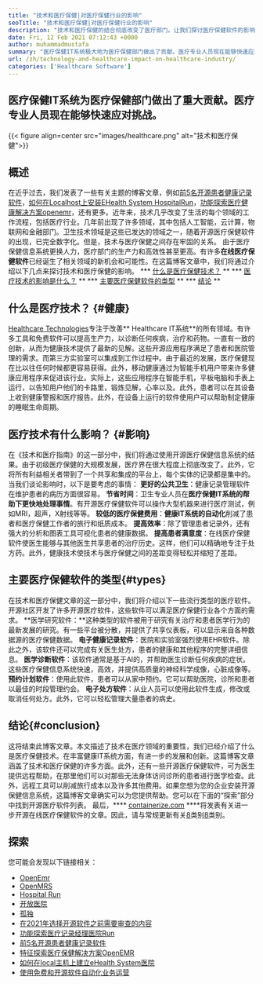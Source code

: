 ```yaml
---
title: "技术和医疗保健|对医疗保健行业的影响" 
seoTitle: "技术和医疗保健|对医疗保健行业的影响" 
description: "技术和医疗保健的结合彻底改变了医疗部门。让我们探讨医疗保健软件的影响和类型。" 
date: Fri, 12 Feb 2021 07:12:43 +0000
author: muhammadmustafa
summary: "医疗保健IT系统极大地为医疗保健部门做出了贡献。医疗专业人员现在能够快速应对挑战。" 
url: /zh/technology-and-healthcare-impact-on-healthcare-industry/
categories: ['Healthcare Software']
---
```


## 医疗保健IT系统为医疗保健部门做出了重大贡献。医疗专业人员现在能够快速应对挑战。

{{< figure align=center src="images/healthcare.png" alt="技术和医疗保健">}}


## 概述
在近乎过去，我们发表了一些有关主题的博客文章，例如[前5名开源患者健康记录软件][1]，[如何在Localhost上安装EHealth System HospitalRun][2]，[功能探索医疗健康解决方案openemr][3]，还有更多。近年来，技术几乎改变了生活的每个领域的工作流程，包括医疗行业。几年前出现了许多领域，其中包括人工智能，云计算，物联网和金融部门。卫生技术领域是这些已发达的领域之一，随着开源医疗保健软件的出现，已完全数字化。但是，技术与医疗保健之间存在牢固的关系。
由于医疗保健信息系统更换人力，医疗部门的生产力和高效性甚至更高。有许多**在线医疗保健软件**已经诞生了相关领域的新机会和可能性。在这篇博客文章中，我们将通过介绍以下几点来探讨技术和医疗保健的影响。
  *** [什么是医疗保健技术？][4] **
  *** [医疗技术的影响是什么？][5] **
  *** [主要医疗保健软件的类型][6] **
  *** [结论][7] **

## 什么是医疗技术？ {#健康}
[Healthcare Technologies][8]专注于改善** Healthcare IT系统**的所有领域。有许多工具和免费软件可以提高生产力，以诊断任何疾病，治疗和药物。一直有一致的创新，从而为健康技术提供了最新的见解。这些开源应用程序满足了患者和医院管理的需求。而第三方实验室可以集成到工作过程中。由于最近的发展，医疗保健现在比以往任何时候都更容易获得。此外，移动健康通过为智能手机用户带来许多健康应用程序来促进该行业。实际上，这些应用程序在智能手机，平板电脑和手表上运行，以告知用户他们的卡路里，锻炼见解，心率以及。此外，患者可以在其设备上收到健康警报和医疗报告。此外，在设备上运行的软件使用户可以帮助制定健康的睡眠生命周期。

## 医疗技术有什么影响？ {#影响}
在《技术和医疗指南》的这一部分中，我们将通过使用开源医疗保健信息系统的结果。由于初级医疗保健的大规模发展，医疗界在很大程度上彻底改变了。此外，它将所有利益相关者带到了一个共享和集成的平台上，每个实体的记录都是集中的。当我们谈论影响时，以下是要考虑的事情：
**更好的公共卫生**：健康记录管理软件在维护患者的病历方面很容易。
**节省时间**：卫生专业人员在**医疗保健IT系统的帮助下更快地处理事情**。有开源医疗保健软件可以操作大型机器来进行医疗测试，例如MRI，超声，X射线等等。
**较低的医疗保健费用**：**健康IT系统的自动化**削减了患者和医疗保健工作者的旅行和纸质成本。
**提高效率**：除了管理患者记录外，还有强大的分析和图表工具可视化患者的健康数据。
**提高患者满意度**：在线医疗保健软件使医生能够与其他医生共享患者的治疗历史。这样，他们可以精确地专注于处方药。此外，健康技术使技术与医疗保健之间的差距变得轻松并缩短了差距。

## 主要医疗保健软件的类型{#types}
在技​​术和医疗保健文章的这一部分中，我们将介绍以下一些流行类型的医疗软件。开源社区开发了许多开源医疗软件，这些软件可以满足医疗保健行业各个方面的需求。
**医学研究软件：**这种类型的软件被用于研究有关治疗和患者医学行为的最新发展的研究。有一些平台被分散，并提供了共享仪表板，可以显示来自各种数据源的医疗保健数据。
**电子健康记录软件**：医院和实验室强烈使用EHR软件。除此之外，该软件还可以完成有关医生处方，患者的健康和其他程序的完整详细信息。
**医学诊断软件**：该软件通常是基于AI的，并帮助医生诊断任何疾病的症状。这些医疗保健信息系统快速，高效，并提供高质量的神经科学成像，心脏成像等。
**预约计划软件**：使用此软件，患者可以从家中预约。它可以帮助医院，诊所和患者以最佳的时段管理约会。
**电子处方软件**：从业人员可以使用此软件生成，修改或取消任何处方。此外，它可以轻松管理大量患者的病史。

## 结论{#conclusion}
这将结束此博客文章。本文描述了技术在医疗领域的重要性，我们已经介绍了什么是医疗保健技术。在丰富健康IT系统方面，有进一步的发展和创新。这篇博客文章涵盖了技术和医疗保健的许多方面。此外，还有一些开源医疗保健软件，可为医生提供远程帮助，在那里他们可以对那些无法身体访问诊所的患者进行医学检查。此外，远程工具可以削减旅行成本以及许多其他费用。如果您想为您的企业安装开源保健信息系统，这篇博客文章确实可以为您提供帮助。您可以在下面的“探索”部分中找到开源医疗软件列表。
最后，**** [containerize.com][9] ****将发表有关进一步开源在线医疗保健软件的文章。因此，请与常规更新有关[8]类别[8]类别。

## 探索
您可能会发现以下链接相关：
  * [OpenEmr][10]
  * [OpenMRS][11]
  * [Hospital Run][12]
  * [开放医院][13]
  * [孤独][14]
  * [在2021年选择开源软件之前需要审查的内容][15]
  * [功能探索医疗记录经理医院Run][16]
  * [前5名开源患者健康记录软件][1]
  * [特征探索医疗保健解决方案OpenEMR][3]
  * [如何在local主机上建立eHealth System医院][17]
  * [使用免费和开源软件自动化业务运营][18]

  
[1]: https://blog.containerize.com/2021/03/05/top-5-open-source-patient-record-management-software/
[2]: https://blog.containerize.com/healthcare-software/how-to-install-hospitalrun-hospital-management-system/
[3]: https://blog.containerize.com/healthcare-software/open-source-medical-software-openemr-features/
[4]: #health
[5]: #impact
[6]: #types
[7]: #Conclusion
[8]: https://products.containerize.com/health-care-technologies
[9]: https://www.containerize.com/
[10]: https://products.containerize.com/health-care-technologies/openemr
[11]: https://products.containerize.com/health-care-technologies/openmrs
[12]: https://products.containerize.com/healthcare-technologies/hospitalrun
[13]: https://products.containerize.com/healthcare-technologies/open-hospital
[14]: https://products.containerize.com/healthcare-technologies/solismed
[15]: https://blog.containerize.com/cmdb-software/things-to-review-before-opting-open-source-software-in-2021/
[16]: https://blog.containerize.com/healthcare-software/features-exploration-of-medical-record-manager-hospitalrun/
[17]: https://blog.containerize.com/healthcare-software/how-to-install-hospitalrun-hospital-management-system/
[18]: https://blog.containerize.com/blogging/automate-business-operations-using-open-source-software/
